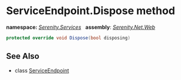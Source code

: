 # ServiceEndpoint.Dispose method
**namespace:** *[Serenity.Services](../../README.md#serenity.services-namespace)*   **assembly**: *[Serenity.Net.Web](../../README.md)*

```csharp
protected override void Dispose(bool disposing)
```

## See Also

* class [ServiceEndpoint](../ServiceEndpoint.md)